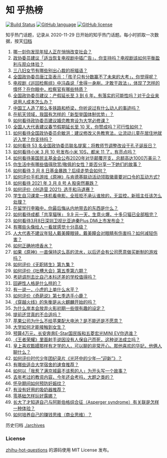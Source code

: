 # 知 乎热榜
[![Build Status](https://github.com/ToWeLong/zhihu-hot-questions/workflows/CI/badge.svg)](https://github.com/ToWeLong/zhihu-hot-questions/actions)
[![GitHub language](https://img.shields.io/badge/language-golang-orange.svg)](https://golang.org/)
[![GitHub license](https://img.shields.io/github/license/ToWeLong/zhihu-hot-questions)](https://github.com/ToWeLong/zhihu-hot-questions/blob/main/LICENSE)

知乎热门话题，记录从 2020-11-29 日开始的知乎热门话题。每小时抓取一次数据，按天[归档](./archives)

<!-- BEGIN -->

1. [哪一刻你发现年轻人正在悄悄改变社会？](https://www.zhihu.com/question/447184915)
1. [政协委员建议「适当恢复电视剧中插广告」，你支持吗？电视剧该如何平衡盈利与观众体验？](https://www.zhihu.com/question/448189130)
1. [三八妇女节有哪些别出心裁的祝福语？](https://www.zhihu.com/question/267882935)
1. [全国政协委员唐江澎表示：「孩子只有分数赢不了未来的大考」，你觉得呢？](https://www.zhihu.com/question/448045582)
1. [电视剧《巡回检察组》中冯森说「舍得一身剐，才敢干政法」，体现了怎样的情怀？在你眼中，检察官有哪些特质？](https://www.zhihu.com/question/447573255)
1. [全国政协委员建议：产假延长至 3 到 6 年，有落实的可能性吗？对于企业来说用人成本怎么办？](https://www.zhihu.com/question/448196874)
1. [中国工人造了那么多铁路和桥梁，你听说过有什么动人的事迹吗？](https://www.zhihu.com/question/447243983)
1. [在航天领域，我国有怎样的「新型举国体制优势」？](https://www.zhihu.com/question/447545640)
1. [如何看待政协委员建议婚恋教育设为大学必修课？](https://www.zhihu.com/question/448183082)
1. [全国人大代表建议春节假期延长至 10 天，你赞成吗？可行性如何？](https://www.zhihu.com/question/447939211)
1. [如何看待全国政协委员俞敏洪：建议修改义务教育法，让流动儿童在居住地就近入学？你支持吗？](https://www.zhihu.com/question/447701877)
1. [如何看待 53 名全国政协委员联名提案：将教师节调整改设于孔子诞辰日？](https://www.zhihu.com/question/448191869)
1. [如何看待小米 3 月 10 号发布小米 10S，都米 11 了，有亮点吗？](https://www.zhihu.com/question/448195625)
1. [如何看待美国民主基金会公布2020年对华颠覆开支，总额高达1000万美元？](https://www.zhihu.com/question/448177803)
1. [你生活中有哪些值得欣赏/敬佩的女性？能否分享一下她们的故事？](https://www.zhihu.com/question/447555404)
1. [如何看待 3 月 8 日基金暴跌？后续走势会如何？](https://www.zhihu.com/question/448200861)
1. [如何评价手机游戏《原神》与肯德基联动活动领取徽章要对口令的互动方式?](https://www.zhihu.com/question/448015206)
1. [如何看待 2021 年 3 月 8 号 A 股突然暴跌？](https://www.zhihu.com/question/448223833)
1. [如何评价《创造营 2021》选手和马退赛？](https://www.zhihu.com/question/448273314)
1. [学生自习课拿一体机看电影，全班拒不承认谁放的，无监控，新班主任该怎么处理？](https://www.zhihu.com/question/447873108)
1. [在留学行李箱中，你最后悔从内地带去的东西是什么？](https://www.zhihu.com/question/264876866)
1. [如何看待成都「共享猫咪」 9.9 元一天，生意火爆，十多只猫已全部租完？](https://www.zhihu.com/question/448203625)
1. [如何看待3月8日深圳卫视比亚迪秦Plus DMi上市发布会？](https://www.zhihu.com/question/448178800)
1. [有哪些头像给人一看就感觉十分高级？](https://www.zhihu.com/question/441459020)
1. [人大代表不建议年轻人戴美瞳眼镜，戴美瞳会对眼睛有伤害吗？如何减轻伤害？](https://www.zhihu.com/question/448222744)
1. [如何正确地喷香水？](https://www.zhihu.com/question/50185449)
1. [如果《原神》一直保持这么高的流水，以后还会有公司愿意做买断制的游戏吗？](https://www.zhihu.com/question/448124893)
1. [如何评价《无职转生》第九集？](https://www.zhihu.com/question/448170387)
1. [如何评价《吐槽大会》第五季第六期？](https://www.zhihu.com/question/448070142)
1. [考研调剂去比自己本科还差的学校值得吗？](https://www.zhihu.com/question/447650591)
1. [回避性人格是什么样的？](https://www.zhihu.com/question/412154471)
1. [有一说一，小虎的上单什么水平？](https://www.zhihu.com/question/439774035)
1. [如何评价《奇葩说》第七季选手小鹿？](https://www.zhihu.com/question/447882492)
1. [《穿越火线》的失衡是从火麒麟开始的吗？](https://www.zhihu.com/question/313056473)
1. [为什么岸本会放弃火影初期一些很有趣的设定？](https://www.zhihu.com/question/447630985)
1. [提前还贷真的不合适吗？](https://www.zhihu.com/question/424662097)
1. [苹果公司为什么不给苹果配大电池？是不能还是不愿意？](https://www.zhihu.com/question/430011495)
1. [大学如何才能接触到女生？](https://www.zhihu.com/question/447956192)
1. [预算4万元，长安奔奔E-Star国民版和五菱宏光MINI EV你选谁？](https://www.zhihu.com/question/447150122)
1. [《王者荣耀》里面射手说因没有人保自己而死，这种说法成立吗？](https://www.zhihu.com/question/342808380)
1. [皇上喜欢甄嬛那样有才学的人，可以聊的非常开心。那他喜欢的华妃，他俩人聊什么？](https://www.zhihu.com/question/448065317)
1. [如何评价时代少年团纪录片《光环中的少年—“迎新”》？](https://www.zhihu.com/question/448031785)
1. [有哪些适合大学宿舍的速食推荐？](https://www.zhihu.com/question/411067478)
1. [如何以「我惹了满京城最不该惹的人」为开头写一个故事？](https://www.zhihu.com/question/436381988)
1. [去年考过的教资内容，今年还会考吗，大题之类的？](https://www.zhihu.com/question/447587842)
1. [怀孕期间如何预防妊娠纹？](https://www.zhihu.com/question/37106837)
1. [有没有好用的吸奶器推荐？](https://www.zhihu.com/question/348359318)
1. [零基础怎样玩好露娜？](https://www.zhihu.com/question/390341622)
1. [长大了才知道自己与阿斯伯格综合征（Asperger syndrome）有关联是怎样一种体验？](https://www.zhihu.com/question/54900544)
1. [如何培养自己的赚钱思维（商业思维）？](https://www.zhihu.com/question/26157225)

<!-- END -->

历史归档 [./archives](./archives)


### License
[zhihu-hot-questions](https://github.com/towelong/zhihu-hot-questions) 的源码使用 MIT License 发布。
